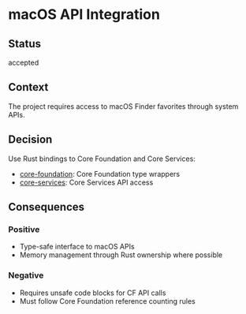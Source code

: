 # macOS API Integration

## Status
accepted

## Context
The project requires access to macOS Finder favorites through system APIs.

## Decision
Use Rust bindings to Core Foundation and Core Services:
- [core-foundation](https://crates.io/crates/core-foundation): Core Foundation type wrappers
- [core-services](https://crates.io/crates/core-services): Core Services API access

## Consequences

### Positive
- Type-safe interface to macOS APIs
- Memory management through Rust ownership where possible

### Negative
- Requires unsafe code blocks for CF API calls
- Must follow Core Foundation reference counting rules
